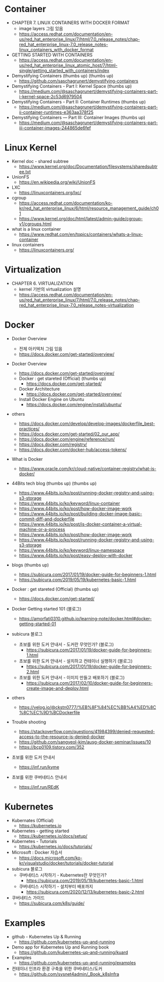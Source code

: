 # Container
- CHAPTER 7. LINUX CONTAINERS WITH DOCKER FORMAT
  - image layers 그림 있음
  - https://access.redhat.com/documentation/en-us/red_hat_enterprise_linux/7/html/7.0_release_notes/chap-red_hat_enterprise_linux-7.0_release_notes-linux_containers_with_docker_format
- GETTING STARTED WITH CONTAINERS
  - https://access.redhat.com/documentation/en-us/red_hat_enterprise_linux_atomic_host/7/html-single/getting_started_with_containers/index
- Demystifying Containers (thumbs up) (thumbs up) 
  - https://github.com/saschagrunert/demystifying-containers
- Demystifying Containers - Part I: Kernel Space (thumbs up) 
  - https://medium.com/@saschagrunert/demystifying-containers-part-i-kernel-space-2c53d6979504
- Demystifying Containers - Part II: Container Runtimes (thumbs up) 
  - https://medium.com/@saschagrunert/demystifying-containers-part-ii-container-runtimes-e363aa378f25
- Demystifying Containers — Part III: Container Images (thumbs up) 
  - https://medium.com/@saschagrunert/demystifying-containers-part-iii-container-images-244865de6fef

# Linux Kernel
- Kernel doc - shared subtree
  - https://www.kernel.org/doc/Documentation/filesystems/sharedsubtree.txt
- UnionFS
  - https://en.wikipedia.org/wiki/UnionFS
- LXC
  - https://linuxcontainers.org/lxc/
- cgroup
  - https://access.redhat.com/documentation/ko-kr/red_hat_enterprise_linux/6/html/resource_management_guide/ch01
  - https://www.kernel.org/doc/html/latest/admin-guide/cgroup-v1/cgroups.html
- what is a linux container
  - https://www.redhat.com/en/topics/containers/whats-a-linux-container
- linux containers
  - https://linuxcontainers.org/

# Virtualization
- CHAPTER 6. VIRTUALIZATION
  - kernel 기반의 virtualization 설명
  - https://access.redhat.com/documentation/en-us/red_hat_enterprise_linux/7/html/7.0_release_notes/chap-red_hat_enterprise_linux-7.0_release_notes-virtualization
# Docker
- Docker Overview
  - 전체 아키텍처 그림 있음
  - https://docs.docker.com/get-started/overview/
- Docker Overview
    - https://docs.docker.com/get-started/overview/
  - Docker : get stareted (Official) (thumbs up)
    - https://docs.docker.com/get-started/
  - Docker Architecture
    - https://docs.docker.com/get-started/overview/
  - Install Docker Engine on Ubuntu
    - https://docs.docker.com/engine/install/ubuntu/
- others
  - https://docs.docker.com/develop/develop-images/dockerfile_best-practices/
  - https://docs.docker.com/get-started/02_our_app/
  - https://docs.docker.com/engine/reference/run/
  - https://docs.docker.com/registry/
  - https://docs.docker.com/docker-hub/access-tokens/
- What is Docker
  - https://www.oracle.com/kr/cloud-native/container-registry/what-is-docker/
- 44Bits tech blog (thumbs up) (thumbs up) 
  - https://www.44bits.io/ko/post/running-docker-registry-and-using-s3-storage
  - https://www.44bits.io/ko/keyword/linux-container
  - https://www.44bits.io/ko/post/how-docker-image-work
  - https://www.44bits.io/ko/post/building-docker-image-basic-commit-diff-and-dockerfile
  - https://www.44bits.io/ko/post/is-docker-container-a-virtual-machine-or-a-process
  - https://www.44bits.io/ko/post/how-docker-image-work
  - https://www.44bits.io/ko/post/running-docker-registry-and-using-s3-storage
  - https://www.44bits.io/ko/keyword/linux-namespace
  - https://www.44bits.io/ko/post/easy-deploy-with-docker
- blogs (thumbs up) 
  - https://subicura.com/2017/01/19/docker-guide-for-beginners-1.html
  - https://subicura.com/2019/05/19/kubernetes-basic-1.html
- Docker : get stareted (Official) (thumbs up) 
    - https://docs.docker.com/get-started/
- Docker Getting started 101 (블로그)
    - https://amorfati0310.github.io/learning-note/docker.html#docker-getting-started-01
- subicura 블로그
  - 초보를 위한 도커 안내서 - 도커란 무엇인가? (블로그)
    - https://subicura.com/2017/01/19/docker-guide-for-beginners-1.html
  - 초보를 위한 도커 안내서 - 설치하고 컨테이너 실행하기 (블로그)
    - https://subicura.com/2017/01/19/docker-guide-for-beginners-2.html
  - 초보를 위한 도커 안내서 - 이미지 만들고 배포하기 (블로그)
    - https://subicura.com/2017/02/10/docker-guide-for-beginners-create-image-and-deploy.html
- others
  - https://velog.io/@ckstn0777/%EB%8F%84%EC%BB%A4%ED%8C%8C%EC%9D%BCDockerfile

- Trouble shooting
  - https://stackoverflow.com/questions/41984399/denied-requested-access-to-the-resource-is-denied-docker
  - https://github.com/sangyeol-kim/ausg-docker-seminar/issues/10
  - https://bcp0109.tistory.com/352
- 초보를 위한 도커 안내서
  - https://inf.run/kyme
- 초보를 위한 쿠버네티스 안내서
  - https://inf.run/REdK

# Kubernetes
- Kubernates (Official)
  - https://kubernetes.io
- Kubernetes - getting started
  - https://kubernetes.io/docs/setup/
- Kubernetes - Tutorials
  - https://kubernetes.io/docs/tutorials/
- Microsoft : Docker 자습서
  - https://docs.microsoft.com/ko-kr/visualstudio/docker/tutorials/docker-tutorial
- subicura 블로그
  - 쿠버네티스 시작하기 - Kubernetes란 무엇인가?
    - https://subicura.com/2019/05/19/kubernetes-basic-1.html
  - 쿠버네티스 시작하기 - 설치부터 배포까지
    - https://subicura.com/2020/12/13/kubernetes-basic-2.html
- 쿠버네티스 가이드
  - https://subicura.com/k8s/guide/


# Examples
- github - Kubernetes Up & Running
  - https://github.com/kubernetes-up-and-running
- Demo app for Kubernetes Up and Running book
  - https://github.com/kubernetes-up-and-running/kuard
- Examples 
  - https://github.com/kubernetes-up-and-running/examples
- 컨테이너 인프라 환경 구축을 위한 쿠버네티스/도커
  - https://github.com/sysnet4admin/_Book_k8sInfra

